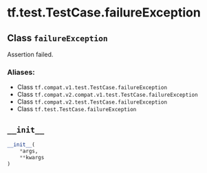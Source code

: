 <div itemscope itemtype="http://developers.google.com/ReferenceObject">
<meta itemprop="name" content="tf.test.TestCase.failureException" />
<meta itemprop="path" content="Stable" />
<meta itemprop="property" content="__init__"/>
</div>

# tf.test.TestCase.failureException

## Class `failureException`

Assertion failed.



### Aliases:

* Class `tf.compat.v1.test.TestCase.failureException`
* Class `tf.compat.v2.compat.v1.test.TestCase.failureException`
* Class `tf.compat.v2.test.TestCase.failureException`
* Class `tf.test.TestCase.failureException`

<!-- Placeholder for "Used in" -->


<h2 id="__init__"><code>__init__</code></h2>

``` python
__init__(
    *args,
    **kwargs
)
```






